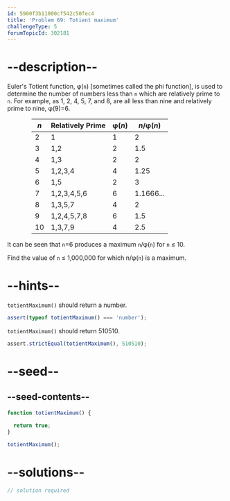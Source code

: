 ```yaml
---
id: 5900f3b11000cf542c50fec4
title: 'Problem 69: Totient maximum'
challengeType: 5
forumTopicId: 302181
---
```


# --description--

Euler's Totient function, φ(`n`) \[sometimes called the phi function], is used to determine the number of numbers less than `n` which are relatively prime to `n`. For example, as 1, 2, 4, 5, 7, and 8, are all less than nine and relatively prime to nine, φ(9)=6.

<div style='margin-left: 4em;'>

| <var>n</var> | Relatively Prime | φ(<var>n</var>) | <var>n</var>/φ(<var>n</var>) |
| ------------ | ---------------- | --------------- | ---------------------------- |
| 2            | 1                | 1               | 2                            |
| 3            | 1,2              | 2               | 1.5                          |
| 4            | 1,3              | 2               | 2                            |
| 5            | 1,2,3,4          | 4               | 1.25                         |
| 6            | 1,5              | 2               | 3                            |
| 7            | 1,2,3,4,5,6      | 6               | 1.1666...                    |
| 8            | 1,3,5,7          | 4               | 2                            |
| 9            | 1,2,4,5,7,8      | 6               | 1.5                          |
| 10           | 1,3,7,9          | 4               | 2.5                          |

</div>

It can be seen that `n`=6 produces a maximum `n`/φ(`n`) for `n` ≤ 10.

Find the value of `n` ≤ 1,000,000 for which n/φ(`n`) is a maximum.

# --hints--

`totientMaximum()` should return a number.

```js
assert(typeof totientMaximum() === 'number');
```

`totientMaximum()` should return 510510.

```js
assert.strictEqual(totientMaximum(), 510510);
```

# --seed--

## --seed-contents--

```js
function totientMaximum() {

  return true;
}

totientMaximum();
```

# --solutions--

```js
// solution required
```
